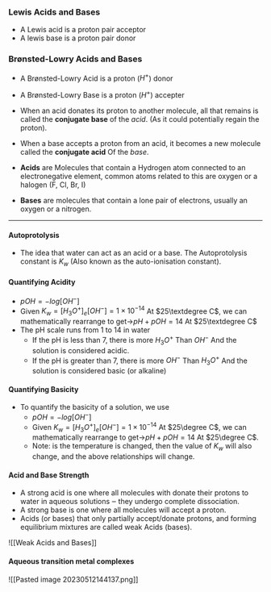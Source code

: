 ### Lewis Acids and Bases
- A Lewis acid is a proton pair acceptor
- A lewis base is a proton pair donor
### Brønsted-Lowry Acids and Bases
- A Brønsted-Lowry Acid is a proton ($H^+$) donor
- A Brønsted-Lowry Base is a proton ($H^+$) accepter
- When an acid donates its proton to another molecule, all that remains is called the **conjugate base** of the *acid*. (As it could potentially regain the proton).
- When a base accepts a proton from an acid, it becomes a new molecule called the **conjugate acid** Of the *base*.

-   **Acids** are Molecules that contain a Hydrogen atom connected to an electronegative element, common atoms related to this are oxygen or a halogen (F, Cl, Br, I)
-   **Bases** are molecules that contain a lone pair of electrons, usually an oxygen or a nitrogen.

---

#### Autoprotolysis
- The idea that water can act as an acid or a base. The Autoprotolysis constant is $K_w$ (Also known as the auto-ionisation constant).

#### Quantifying Acidity
- $pOH = -log[OH^-]$ 
- Given $K_w=[H_3O^+]_e[OH^-]=1\times 10^{-14}$ At $25\textdegree C$, we can mathematically rearrange to get→$pH + pOH = 14$ At $25\textdegree C$
- The pH scale runs from 1 to 14 in water
	- If the pH is less than 7, there is more $H_3O^+$ Than $OH^-$ And the solution is considered acidic.
	- If the pH is greater than 7, there is more $OH^-$ Than $H_3O^+$ And the solution is considered basic (or alkaline)

#### Quantifying Basicity
-   To quantify the basicity of a solution, we use
    -   $pOH = -log[OH^-]$
    -   Given $K_w=[H_3O^+]_e[OH^-]=1\times 10^{-14}$ At $25\degree C$, we can mathematically rearrange to get→$pH + pOH = 14$ At $25\degree C$.
    -   Note: is the temperature is changed, then the value of $K_w$ will also change, and the above relationships will change.

#### Acid and Base Strength
- A strong acid is one where all molecules with donate their protons to water in aqueous solutions ‒ they undergo complete dissociation.
- A strong base is one where all molecules will accept a proton.
- Acids (or bases) that only partially accept/donate protons, and forming equilibrium mixtures are called weak Acids (bases).

 ![[Weak Acids and Bases]]
 #### Aqueous transition metal complexes
 ![[Pasted image 20230512144137.png]]
 